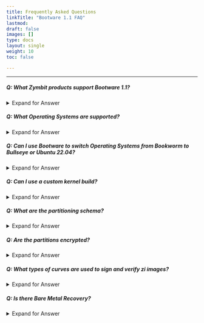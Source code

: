 ```yaml
---
title: Frequently Asked Questions
linkTitle: "Bootware 1.1 FAQ"
lastmod:
draft: false
images: []
type: docs
layout: single
weight: 10
toc: false

---
```


-----
##### Q: What Zymbit products support Bootware 1.1?

<details>

<summary>Expand for Answer</summary>

<br>

A: Bootware 1.1 runs on the Secure Compute Module based products - the Secure Edge Node, SCM Development kits, SCM modules. Bootware 1.1 can also run with a ZYMKEY4 on a Dev Kit with an SCM, or with a ZYMKEY on a Raspberry Pi4.

-----

</details>

##### Q: What Operating Systems are supported?

<details>

<summary>Expand for Answer</summary>

<br>

A: Bootware 1.1 supports the following OS options:
- Bookworm 64-bit
- Bullseye 64-bit
- Ubuntu 22.04 (jammy) 64-bit

-----

</details>

##### Q: Can I use Bootware to switch Operating Systems from Bookworm to Bullseye or Ubuntu 22.04?

<details>

<summary>Expand for Answer</summary>

<br>

A: Yes, you can switch between the supported Operating Systems.  Note: The CM4/SCM firmware must include bootloader version 2023/01/11 or later in order to work with Ubuntu 22.04. The version can be verified with the `vcgencmd bootloader_version` command.

-----

</details>

##### Q: Can I use a custom kernel build?

<details>

<summary>Expand for Answer</summary>

<br>

A: Yes, if it is based off of one of the supported OS images - Bullseye or Ubuntu 22.04. You will need to supply your kernel and the corresponding modules from your build. You will need to link or rename your kernel image `kernel8.img` for Bookworm/Bullseye, or `vmlinuz` for Ubuntu.

-----

</details>

##### Q: What are the partitioning schema?

<details>

<summary>Expand for Answer</summary>

<br>

A: Bootware 1.1 primarily consists of three partitioning schemes:
- Boot 512MB, RootA: Approximately 50%, RootB: Approximately 50%, Encrypted Data partition 512MB
- Boot 512MB, RootA: Approximately 100%, Encrypted Data partition 512MB
- Boot 512MB, RootA: Approximately 50%, Encrypted Data partition 512MB

-----

</details>

##### Q: Are the partitions encrypted?

<details>

<summary>Expand for Answer</summary>

<br>

A: Yes, the Root and Data partitions are encrypted with LUKS encryption. The Root partitions are protected by separate keys, i.e. RootA can only be unlocked with its key; the same key cannot unlock RootB. The Data partition is encrypted with a shared key between A and B; the Data partition is accessible by both RootA and RootB. The Boot partition is not encrypted.

-----

</details>

##### Q: What types of curves are used to sign and verify zi images?

<details>

<summary>Expand for Answer</summary>

<br>

A: The sign/verify process relies on ECDSA-based curves, in particular secp256k1. Public/Private key pairs can be generated in either software or Zymbit HSM hardware. The ZYMKEY uses software keys.

-----

</details>

##### Q: Is there Bare Metal Recovery?

<details>

<summary>Expand for Answer</summary>

<br>

A: Bare metal recovery is not currently available.

-----

</details>

